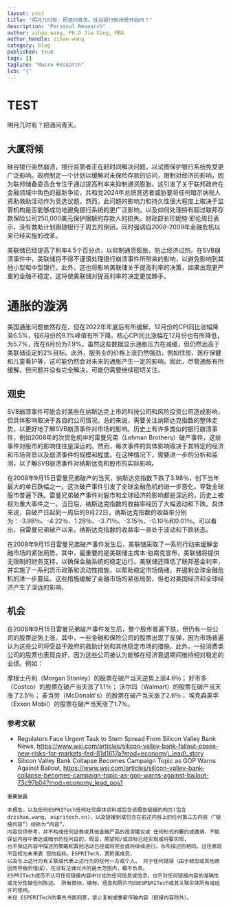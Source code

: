 ```yaml
---
layout: post
title: "明月几时有，把酒问青天。硅谷银行倒闭是开始吗？"
description: "Personal Research"
author: zihao wang, Ph.D Jia Xing, MBA
author_handle: zihao wang
category: blog
published: true
tags: []
tagline: "Macro Research"
lcb: "{"
---
```


# TEST
明月几时有？把酒问青天。
## 大厦将倾

硅谷银行突然崩溃，银行监管者正在赶时间解决问题，以试图保护银行系统免受更广泛影响。政府制定一个计划以缓解对未保险存款的访问，限制对经济的影响，因为联邦储备委员会专注于通过提高利率来抑制通货膨胀。这引发了关于联邦政府在金融领域中角色的最新争论，共和党2024年总统竞选者威胁要将任何暗示纳税人资助救助活动作为竞选议题。然而，此问题的影响力和持久性很大程度上取决于监管机构是否能够成功地避免银行系统的更广泛影响，以及如何处理持有超过联邦存款保险公司250,000美元保护限额的存款人的损失。财政部长珍妮特·耶伦周日表示，没有救助计划跟随银行于周五的倒闭，同时强调自2008-2009年金融危机以来已经实施的改革。

美联储已经提高了利率4.5个百分点，以抑制通货膨胀，防止经济过热。在SVB崩溃事件中，美联储将不得不谨慎处理银行崩溃事件所带来的影响，以避免影响到其他小型和中型银行。此外，这也将影响美联储关于提高利率的决策，如果出现更严重的金融不稳定，这将使美联储对提高利率的决定更加棘手。

# 通胀的漩涡
美国通胀问题依然存在，但在2022年年底后有所缓解。12月份的CPI同比涨幅降至6.5\%，较6月份的9.1\%峰值有所下降。核心CPI同比涨幅在12月份也有所降低，为5.7\%，而在6月份为7.9\%。虽然这些数据显示通胀压力在减缓，但仍然远高于美联储设定的2\%目标。此外，服务业的价格上涨仍然强劲，例如住房、医疗保健和儿童看护等，这可能仍然会对未来的通胀产生一定的影响。因此，尽管通胀有所缓解，但问题并没有完全解决，可能仍需要继续密切关注。

## 观史
SVB崩溃事件可能会对某些在纳斯达克上市的科技公司和风险投资公司造成影响，但具体影响取决于各自的公司情况。总的来说，需要关注纳斯达克指数的整体走势，以更好地了解SVB崩溃事件对市场的影响。历史上有许多类似的银行崩溃事件，例如2008年的次贷危机中的雷曼兄弟（Lehman Brothers）破产事件，这些事件对股市的影响往往是深远的。然而，每次事件的具体影响取决于其特定的经济和市场背景以及崩溃事件的规模和程度。在这种情况下，需要进一步的分析和监测，以了解SVB崩溃事件对纳斯达克和股市的实际影响。

在2008年9月15日雷曼兄弟破产的当天，纳斯达克指数下跌了3.98％，创下当年最大的单日跌幅之一。这次破产事件引发了全球金融危机的进一步恶化，导致全球股市普遍下跌。雷曼兄弟破产事件对股市和全球经济的影响都是深远的，历史上被视为重大事件之一。当日后，纳斯达克指数的收益率经历了大幅波动和下跌。具体来说，自破产日起到一周后的9月22日，纳斯达克指数的收益率分别为：-3.98％、-4.22％、1.28％、-3.71％、-3.15％、-0.10％和0.01％。可以看出，自雷曼兄弟破产以来，纳斯达克指数的收益率一直处于波动和下跌状态。

在2008年9月15日雷曼兄弟破产事件发生后，美联储采取了一系列行动来缓解金融市场的紧张局势。其中，最重要的是美联储主席本·伯南克宣布，美联储将提供无限制的财务支持，以确保金融系统的稳定运行。美联储还降低了联邦基金利率，并实施了一系列货币政策和流动性措施，以帮助稳定市场情绪，并遏制全球金融危机的进一步蔓延。这些措施缓解了金融市场的紧张局势，但也对美国经济和全球经济产生了深远的影响。


## 机会
在2008年9月15日雷曼兄弟破产事件发生后，整个股市普遍下跌，但仍有一些公司的股票逆势上涨。其中，一些金融和保险公司的股票出现了反弹，因为市场普遍认为这些公司将受益于政府的救助计划和其他稳定市场的措施。此外，一些消费类公司的股票也表现良好，因为这些公司被认为能够在经济衰退期间维持相对稳定的业绩。例如：

摩根士丹利（Morgan Stanley）的股票在破产当天逆势上涨4.6％；
好市多（Costco）的股票在破产当天涨了1.1％；
沃尔玛（Walmart）的股票在破产当天涨了2.5％；
麦当劳（McDonald's）的股票在破产当天涨了2.6％；
埃克森美孚（Exxon Mobil）的股票在破产当天涨了1.7％。

### 参考文献
- Regulators Face Urgent Task to Stem Spread From Silicon Valley Bank News, https://www.wsj.com/articles/silicon-valley-bank-fallout-poses-new-risks-for-markets-fed-81d1617a?mod=economy\_lead\_story
- Silicon Valley Bank Collapse Becomes Campaign Topic as GOP Warns Against Bailout, https://www.wsj.com/articles/silicon-valley-bank-collapse-becomes-campaign-topic-as-gop-warns-against-bailout-73c97b04?mod=economy_lead_pos1

```
重要披露

本报告，以及任何ESPRITech任何社交媒体资料或包含该报告链接的网页(包含 drzihao.wang, espritech.cn)，以及链接到或包含在前述内容上的任何第三方内容（“链接内容”）统称为“内容”。 
内容仅供参考，并不构成任何证券或其他金融产品的投资建议或 任何形式的要约或邀请。不能保证内容中表达或暗示的任何目的，假设，期望和/或目标已经实现或将要实现， 
也不保证内容中描述的策略和其他活动已经或将完全或将继续进行。与所描述的相同。过往表现不应视为未来表 现的指标。ESPRITech，其附属成员，
以及与上述行为有关联或代表上述行为的任何一方或个人， 对于任何错误（由于疏忽或其他原因而导致的错误），在没有法律允许的最大范围内，概不负责。 
ESPRITech成员不认可任何链接内容中讨论的任何信息或信念，也不对任何链接内容的准确性或充分性做任何陈述。 所有商标，徽标，信息和照片均归ESPERITech或其关联实体所有或经许可使用。
未经 ESPERITech的事先书面同意，禁止复制或重新传输内容（链接内容除外）。
```